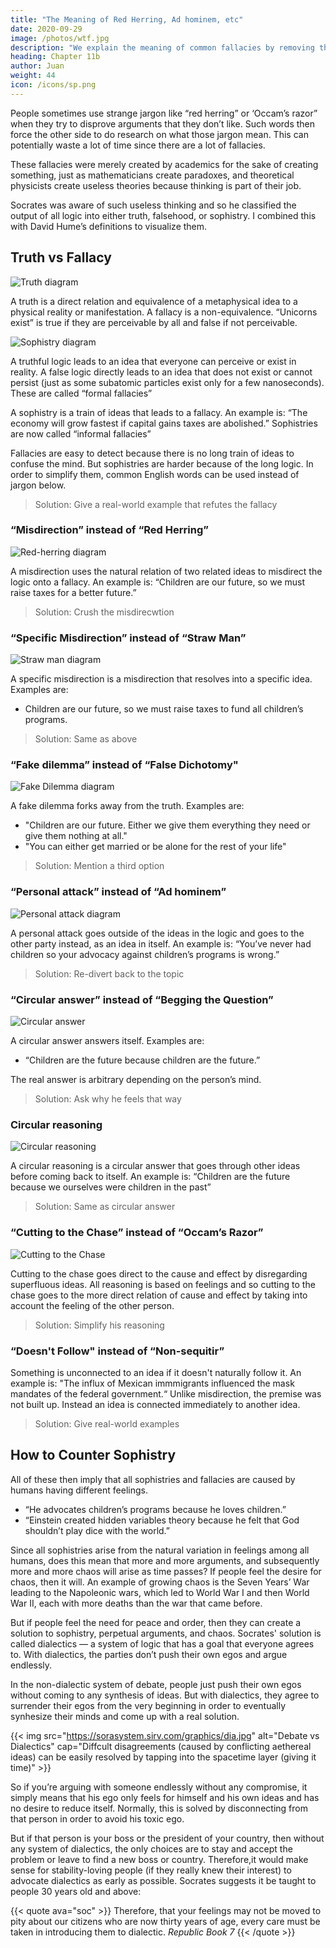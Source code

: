 ```yaml
---
title: "The Meaning of Red Herring, Ad hominem, etc"
date: 2020-09-29
image: /photos/wtf.jpg
description: "We explain the meaning of common fallacies by removing the jargon"
heading: Chapter 11b
author: Juan
weight: 44
icon: /icons/sp.png
---
```



People sometimes use strange jargon like “red herring” or ‘Occam’s razor” when they try to disprove arguments that they don’t like. Such words then force the other side to do research on what those jargon mean. This can potentially waste a lot of time since there are a lot of fallacies. 

These fallacies were merely created by academics for the sake of creating something, just as mathematicians create paradoxes, and theoretical physicists create useless theories because thinking is part of their job.

Socrates was aware of such useless thinking and so he classified the output of all logic into either truth, falsehood, or sophistry. I combined this with David Hume’s definitions to visualize them.


## Truth vs Fallacy

![Truth diagram](/graphics/truth.jpg)
<!-- ![](https://sorasystem.sirv.com/graphics/f-truth.jpg) -->

<!-- https://sorasystem.sirv.com/graphics/f-actualmisdirection.jpg
https://sorasystem.sirv.com/graphics/f-attack.jpg
https://sorasystem.sirv.com/graphics/f-circ.jpg
https://sorasystem.sirv.com/graphics/f-circr.jpg
https://sorasystem.sirv.com/graphics/f-cut.jpg -->

A truth is a direct relation and equivalence of a metaphysical idea to a physical reality or manifestation. A fallacy is a non-equivalence. “Unicorns exist” is true if they are perceivable by all and false if not perceivable.

![Sophistry diagram](/graphics/logic/sophistry.jpg)

A truthful logic leads to an idea that everyone can perceive or exist in reality. A false logic directly leads to an idea that does not exist or cannot persist (just as some subatomic particles exist only for a few nanoseconds). These are called “formal fallacies”

A sophistry is a train of ideas that leads to a fallacy. An example is: “The economy will grow fastest if capital gains taxes are abolished.” Sophistries are now called “informal fallacies”

Fallacies are easy to detect because there is no long train of ideas to confuse the mind. But sophistries are harder because of the long logic. In order to simplify them, common English words can be used instead of jargon below.

> Solution: Give a real-world example that refutes the fallacy


### “Misdirection” instead of “Red Herring”

![Red-herring diagram](/graphics/misdirection.jpg)

A misdirection uses the natural relation of two related ideas to misdirect the logic onto a fallacy. An example is: “Children are our future, so we must raise taxes for a better future.”

> Solution: Crush the misdirecwtion


### “Specific Misdirection” instead of “Straw Man”

![Straw man diagram](https://sorasystem.sirv.com/graphics/f-actualmisdirection.jpg)

A specific misdirection is a misdirection that resolves into a specific idea. Examples are: 
- Children are our future, so we must raise taxes to fund all children’s programs.

> Solution: Same as above


### “Fake dilemma” instead of “False Dichotomy"

![Fake Dilemma diagram](/graphics/dilemma.jpg)

A fake dilemma forks away from the truth. Examples are: 
- "Children are our future. Either we give them everything they need or give them nothing at all." 
- "You can either get married or be alone for the rest of your life"

<!-- tu quoque --> 

> Solution: Mention a third option


### “Personal attack” instead of “Ad hominem”

![Personal attack diagram](https://sorasystem.sirv.com/graphics/f-attack.jpg)

A personal attack goes outside of the ideas in the logic and goes to the other party instead, as an idea in itself. An example is: “You’ve never had children so your advocacy against children’s programs is wrong.”

> Solution: Re-divert back to the topic


### “Circular answer” instead of “Begging the Question”

![Circular answer](https://sorasystem.sirv.com/graphics/f-circ.jpg)

A circular answer answers itself. Examples are: 
- “Children are the future because children are the future.” 

The real answer is arbitrary depending on the person’s mind.

> Solution: Ask why he feels that way


### Circular reasoning

![Circular reasoning](https://sorasystem.sirv.com/graphics/f-circr.jpg)

A circular reasoning is a circular answer that goes through other ideas before coming back to itself. An example is: “Children are the future because we ourselves were children in the past”

> Solution: Same as circular answer


### “Cutting to the Chase” instead of “Occam’s Razor”

![Cutting to the Chase](https://sorasystem.sirv.com/graphics/f-cut.jpg)

Cutting to the chase goes direct to the cause and effect by disregarding superfluous ideas. All reasoning is based on feelings and so cutting to the chase goes to the more direct relation of cause and effect by taking into account the feeling of the other person.

> Solution: Simplify his reasoning


### “Doesn't Follow" instead of “Non-sequitir”

Something is unconnected to an idea if it doesn't naturally follow it. An example is: "The influx of Mexican immmigrants influenced the mask mandates of the federal government.“ Unlike misdirection, the premise was not built up. Instead an idea is connected immediately to another idea.

> Solution: Give real-world examples


## How to Counter Sophistry

All of these then imply that all sophistries and fallacies are caused by humans having different feelings.
- “He advocates children’s programs because he loves children.”
- “Einstein created hidden variables theory because he felt that God shouldn’t play dice with the world.”

Since all sophistries arise from the natural variation in feelings among all humans, does this mean that more and more arguments, and subsequently more and more chaos will arise as time passes? If people feel the desire for chaos, then it will. An example of growing chaos is the Seven Years’ War leading to the Napoleonic wars, which led to World War I and then World War II, each with more deaths than the war that came before.

But if people feel the need for peace and order, then they can create a solution to sophistry, perpetual arguments, and chaos. Socrates' solution is called dialectics — a system of logic that has a goal that everyone agrees to. With dialectics, the parties don’t push their own egos and argue endlessly. 

In the non-dialectic system of debate, people just push their own egos without coming to any synthesis of ideas. But with dialectics, they agree to surrender their egos from the very beginning in order to eventually synhesize their minds and come up with a real solution.

{{< img src="https://sorasystem.sirv.com/graphics/dia.jpg" alt="Debate vs Dialectics" cap="Diffcult disagreements (caused by conflicting aethereal ideas) can be easily resolved by tapping into the spacetime layer (giving it time)" >}}



So if you’re arguing with someone endlessly without any compromise, it simply means that his ego only feels for himself and his own ideas and has no desire to reduce itself. Normally, this is solved by disconnecting from that person in order to avoid his toxic ego. 

But if that person is your boss or the president of your country, then without any system of dialectics, the only choices are to stay and accept the problem or leave to find a new boss or country. Therefore,it would make sense for stability-loving people (if they really knew their interest) to advocate dialectics as early as possible. Socrates suggests it be taught to people 30 years old and above:


{{< quote ava="soc" >}}
Therefore, that your feelings may not be moved to pity about our citizens who are now thirty years of age, every care must be taken in introducing them to dialectic. 
<cite>Republic Book 7</cite>
{{< /quote >}}
